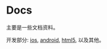 # Docs
主要是一些文档资料。

开发部分: [ios](https://github.com/hlwLianwei/docs/blob/master/IOS/网络资料链接.md), [android](https://github.com/hlwLianwei/docs/blob/master/Android/网络资料链接.md), [html5](https://github.com/hlwLianwei/docs/blob/master/H5/网络资料链接.md), 以及其他。


